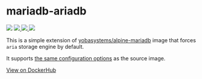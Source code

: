 # mariadb-ariadb

<p>
  <img src="https://img.shields.io/badge/MariaDB-10.4.15-brightgreen?style=for-the-badge">
  <a href="https://hub.docker.com/repository/docker/jc21/mariadb-aria">
    <img src="https://img.shields.io/docker/image-size/jc21/mariadb-aria/latest?style=for-the-badge">
  </a>
  <a href="https://hub.docker.com/repository/docker/jc21/mariadb-aria">
    <img src="https://img.shields.io/docker/pulls/jc21/mariadb-aria?style=for-the-badge">
  </a>
  <a href="https://ci.nginxproxymanager.com/blue/organizations/jenkins/docker-mariadb-aria/branches/">
    <img src="https://img.shields.io/jenkins/build?jobUrl=https%3A%2F%2Fci.nginxproxymanager.com%2Fjob%2Fdocker-mariadb-aria%2Fjob%2Fmaster&style=for-the-badge">
  </a>
</p>


This is a simple extension of [yobasystems/alpine-mariadb](https://hub.docker.com/r/yobasystems/alpine-mariadb)
image that forces `aria` storage engine by default.

It supports [the same configuration options](https://hub.docker.com/r/yobasystems/alpine-mariadb) as the source image.

[View on DockerHub](https://hub.docker.com/repository/docker/jc21/mariadb-aria)
